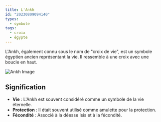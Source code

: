 ```yaml
---
title: L'Ankh
id: "20230809094140"
types:
  - symbole
tags:
  - croix
  - égypte
---
```


L'Ankh, également connu sous le nom de "croix de vie", est un symbole égyptien ancien représentant la vie. Il ressemble à une croix avec une boucle en haut.

![Ankh Image](https://example.com/ankh-image.jpg)

## Signification

- **Vie** : L'Ankh est souvent considéré comme un symbole de la vie éternelle.
- **Protection** : Il était souvent utilisé comme amulette pour la protection.
- **Fécondité** : Associé à la déesse Isis et à la fécondité.
